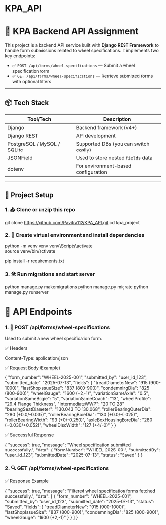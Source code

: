 ﻿# KPA_API
# 🚀 KPA Backend API Assignment

This project is a backend API service built with **Django REST Framework** to handle form submissions related to wheel specifications. It implements two key endpoints:

- ✅ `POST /api/forms/wheel-specifications` — Submit a wheel specification form
- ✅ `GET /api/forms/wheel-specifications` — Retrieve submitted forms with optional filters

---

## 📦 Tech Stack

| Tool/Tech        | Description                              |
|------------------|------------------------------------------|
| Django           | Backend framework (v4+)                  |
| Django REST      | API development                          |
| PostgreSQL / MySQL / SQLite | Supported DBs (you can switch easily) |
| JSONField        | Used to store nested `fields` data       |
| dotenv           | For environment-based configuration      |

---

## 📁 Project Setup

### 1. 📥 Clone or unzip this repo


git clone https://github.com/Pavitra112/KPA_API.git
cd kpa_project

### 2. 🐍 Create virtual environment and install dependencies
python -m venv venv
venv\Scripts\activate   
source venv/bin/activate 

pip install -r requirements.txt

### 3. 🛠️ Run migrations and start server
python manage.py makemigrations
python manage.py migrate
python manage.py runserver


# 🔌 API Endpoints
### 1. 🔻 POST /api/forms/wheel-specifications
Used to submit a new wheel specification form.

✅ Headers

Content-Type: application/json

✅ Request Body (Example)

{
  "form_number": "WHEEL-2025-001",
  "submitted_by": "user_id_123",
  "submitted_date": "2025-07-13",
  "fields": {
    "treadDiameterNew": "915 (900-1000)",
    "lastShopIssueSize": "837 (800-900)",
    "condemningDia": "825 (800-900)",
    "wheelGauge": "1600 (+2,-1)",
    "variationSameAxle": "0.5",
    "variationSameBogie": "5",
    "variationSameCoach": "13",
    "wheelProfile": "29.4 Flange Thickness",
    "intermediateWWP": "20 TO 28",
    "bearingSeatDiameter": "130.043 TO 130.068",
    "rollerBearingOuterDia": "280 (+0.0/-0.035)",
    "rollerBearingBoreDia": "130 (+0.0/-0.025)",
    "rollerBearingWidth": "93 (+0/-0.250)",
    "axleBoxHousingBoreDia": "280 (+0.030/+0.052)",
    "wheelDiscWidth": "127 (+4/-0)"
  }
}

✅ Successful Response

{
  "success": true,
  "message": "Wheel specification submitted successfully.",
  "data": {
    "formNumber": "WHEEL-2025-001",
    "submittedBy": "user_id_123",
    "submittedDate": "2025-07-13",
    "status": "Saved"
  }
}


### 2. 🔍 GET /api/forms/wheel-specifications

✅ Response Example

{
  "success": true,
  "message": "Filtered wheel specification forms fetched successfully.",
  "data": [
    {
      "form_number": "WHEEL-2025-001",
      "submitted_by": "user_id_123",
      "submitted_date": "2025-07-13",
      "status": "Saved",
      "fields": {
        "treadDiameterNew": "915 (900-1000)",
        "lastShopIssueSize": "837 (800-900)",
        "condemningDia": "825 (800-900)",
        "wheelGauge": "1600 (+2,-1)"
      }
    }
  ]
}




